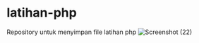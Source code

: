 # latihan-php
Repository untuk menyimpan file latihan php
![Screenshot (22)](https://user-images.githubusercontent.com/69887895/102704518-19883900-42af-11eb-8404-3db60f14d9ff.png)
